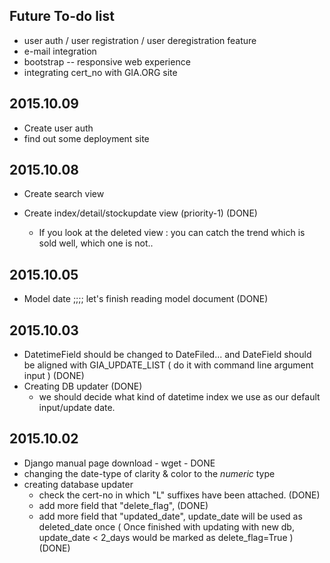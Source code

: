 
## Future To-do list

 * user auth / user registration / user deregistration feature
 * e-mail integration
 * bootstrap -- responsive web experience
 * integrating cert_no with GIA.ORG site

## 2015.10.09

* Create user auth
* find out some deployment site

## 2015.10.08

* Create search view 

* Create index/detail/stockupdate view  (priority-1) (DONE)
   - If you look at the deleted view : you can catch the trend which is sold well, which one is not..

## 2015.10.05

* Model date ;;;; let's finish reading model document (DONE)

## 2015.10.03

 * DatetimeField should be changed to DateFiled... and DateField should be aligned with GIA_UPDATE_LIST ( do it with command line argument input ) (DONE)
 * Creating DB updater (DONE)
    - we should decide what kind of datetime index we use as our default input/update date. 

## 2015.10.02

* Django manual page download - wget - DONE
* changing the date-type of clarity & color to the *numeric* type
* creating database updater
   - check the cert-no in which "L" suffixes have been attached. (DONE)
   - add more field that "delete_flag",   (DONE)
   - add more field that "updated_date", update_date will be used as deleted_date once   ( Once finished with updating with new db, update_date < 2_days would be marked as delete_flag=True )  (DONE)
